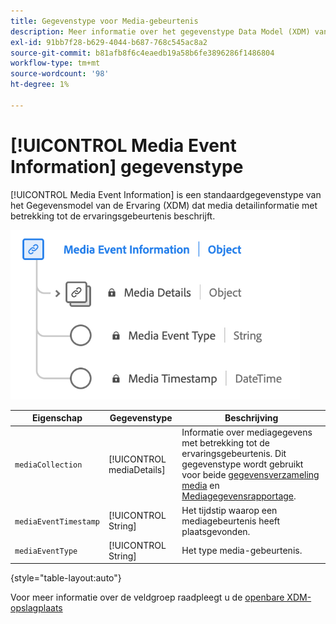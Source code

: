 ```yaml
---
title: Gegevenstype voor Media-gebeurtenis
description: Meer informatie over het gegevenstype Data Model (XDM) van het Media Event Information Experience.
exl-id: 91bb7f28-b629-4044-b687-768c545ac8a2
source-git-commit: b81afb8f6c4eaedb19a58b6fe3896286f1486804
workflow-type: tm+mt
source-wordcount: '98'
ht-degree: 1%

---
```


# [!UICONTROL Media Event Information] gegevenstype

[!UICONTROL Media Event Information] is een standaardgegevenstype van het Gegevensmodel van de Ervaring (XDM) dat media detailinformatie met betrekking tot de ervaringsgebeurtenis beschrijft.

![Een diagram van het gegevenstype Media Event Information.](../images/data-types/media-event-information.png)

| Eigenschap | Gegevenstype | Beschrijving |
| --- | --- | --- |
| `mediaCollection` | [!UICONTROL mediaDetails] | Informatie over mediagegevens met betrekking tot de ervaringsgebeurtenis. Dit gegevenstype wordt gebruikt voor beide [gegevensverzameling media](./media-collection-details.md) en [Mediagegevensrapportage](./media-reporting-details.md). |
| `mediaEventTimestamp` | [!UICONTROL String] | Het tijdstip waarop een mediagebeurtenis heeft plaatsgevonden. |
| `mediaEventType` | [!UICONTROL String] | Het type media-gebeurtenis. |

{style="table-layout:auto"}

Voor meer informatie over de veldgroep raadpleegt u de [openbare XDM-opslagplaats](https://github.com/adobe/xdm/blob/master/components/datatypes/mediaevent.schema.json)
